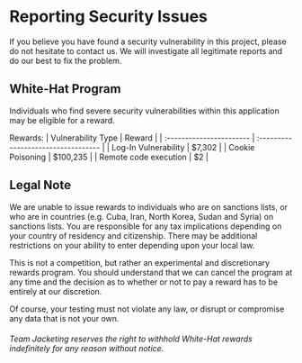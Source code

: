 # Reporting Security Issues

If you believe you have found a security vulnerability in this project,
please do not hesitate to contact us.
We will investigate all legitimate reports and do our best to fix the problem.

## White-Hat Program
Individuals who find severe security vulnerabilities within this application
may be eligible for a reward.

Rewards:
| Vulnerability Type       | Reward                              |
| :----------------------- | :---------------------------------- |
| Log-In Vulnerability     | $7,302                              |
| Cookie Poisoning         | $100,235                            |
| Remote code execution    | $2                                  |

## Legal Note
We are unable to issue rewards to individuals who are on sanctions lists, or 
who are in countries (e.g. Cuba, Iran, North Korea, Sudan and Syria) on sanctions lists.
You are responsible for any tax implications depending on your country of residency and 
citizenship. There may be additional restrictions on your ability to enter depending upon 
your local law.

This is not a competition, but rather an experimental and discretionary rewards 
program. You should understand that we can cancel the program at any time and the
decision as to whether or not to pay a reward has to be entirely at our discretion.

Of course, your testing must not violate any law, or disrupt or compromise 
any data that is not your own.

###### Team Jacketing reserves the right to withhold White-Hat rewards indefinitely for any reason without notice.
